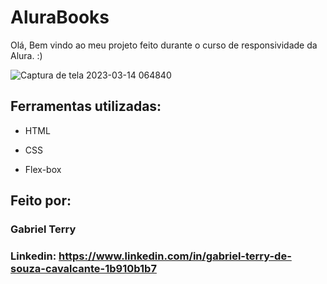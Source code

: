 # AluraBooks

Olá, Bem vindo ao meu projeto feito durante o curso de responsividade da Alura. :)

![Captura de tela 2023-03-14 064840](https://user-images.githubusercontent.com/57001918/224963506-73c54c2d-452f-4465-8466-6585dd8de910.png)

## Ferramentas utilizadas:

* HTML

* CSS

* Flex-box

## Feito por:

### Gabriel Terry

### Linkedin: https://www.linkedin.com/in/gabriel-terry-de-souza-cavalcante-1b910b1b7
